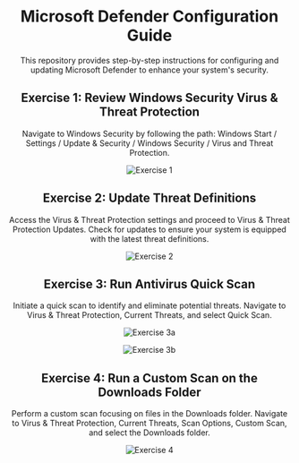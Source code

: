 <h1 align="center">Microsoft Defender Configuration Guide</h1>

<p align="center">This repository provides step-by-step instructions for configuring and updating Microsoft Defender to enhance your system's security.</p>

<h2 align="center">Exercise 1: Review Windows Security Virus & Threat Protection</h2>

<p align="center">Navigate to Windows Security by following the path: Windows Start / Settings / Update & Security / Windows Security / Virus and Threat Protection.</p>

<p align="center"><img src="https://github.com/GeoffreyMorren/Microsoft-Defender/assets/152500568/8caeb58b-7126-4507-9b03-a96b3bd44ce8" alt="Exercise 1" /></p>

<h2 align="center">Exercise 2: Update Threat Definitions</h2>

<p align="center">Access the Virus & Threat Protection settings and proceed to Virus & Threat Protection Updates. Check for updates to ensure your system is equipped with the latest threat definitions.</p>

<p align="center"><img src="https://github.com/GeoffreyMorren/Microsoft-Defender/assets/152500568/a66be154-32f6-4843-b0b4-bf643dc85443" alt="Exercise 2" /></p>

<h2 align="center">Exercise 3: Run Antivirus Quick Scan</h2>

<p align="center">Initiate a quick scan to identify and eliminate potential threats. Navigate to Virus & Threat Protection, Current Threats, and select Quick Scan.</p>

<p align="center"><img src="https://github.com/GeoffreyMorren/Microsoft-Defender/assets/152500568/d62f18b3-303e-495a-a5b6-ab1fd463d872" alt="Exercise 3a" /></p>

<p align="center"><img src="https://github.com/GeoffreyMorren/Microsoft-Defender/assets/152500568/76b96b93-f7ab-48e6-a521-ca093fe25aa6" alt="Exercise 3b" /></p>

<h2 align="center">Exercise 4: Run a Custom Scan on the Downloads Folder</h2>

<p align="center">Perform a custom scan focusing on files in the Downloads folder. Navigate to Virus & Threat Protection, Current Threats, Scan Options, Custom Scan, and select the Downloads folder.</p>

<p align="center"><img src="https://github.com/GeoffreyMorren/Microsoft-Defender/assets/152500568/a9d4e122-300b-464a-91fe-87dc76d77999" alt="Exercise 4" /></p>
